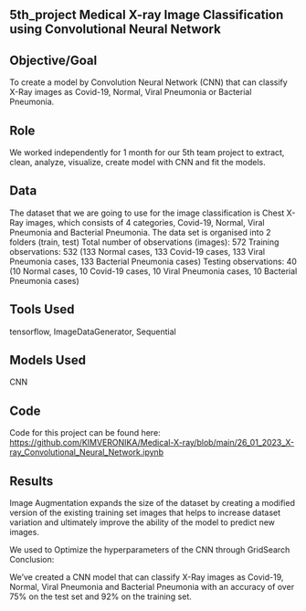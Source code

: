  ## 5th_project Medical X-ray Image Classification using Convolutional Neural Network
 
 ## Objective/Goal
 To create a model by Convolution Neural Network (CNN) that can classify X-Ray images as Covid-19, Normal, Viral Pneumonia or Bacterial Pneumonia. 
 
 ## Role
 We worked independently for 1 month for our 5th team project to extract, clean, analyze, visualize, create model with CNN and fit the models.
 
 ## Data
 The dataset that we are going to use for the image classification is Chest X-Ray images, which consists of 4 categories,  Covid-19, Normal, Viral Pneumonia and     Bacterial Pneumonia.
 The data set is organised into 2 folders (train, test) 
 Total number of observations (images): 572
 Training observations: 532 (133 Normal cases, 133 Covid-19 cases, 133 Viral Pneumonia cases, 133 Bacterial Pneumonia cases)
 Testing observations: 40 (10 Normal cases, 10 Covid-19 cases, 10 Viral Pneumonia cases, 10 Bacterial Pneumonia cases)
 
 ## Tools Used
  tensorflow, ImageDataGenerator, Sequential
 
 ## Models Used
 CNN
 
 ## Code 
 Code for this project can be found here: https://github.com/KIMVERONIKA/Medical-X-ray/blob/main/26_01_2023_X-ray_Convolutional_Neural_Network.ipynb
 
 ## Results

 Image Augmentation expands the size of the dataset by creating a modified version of the existing training set images that helps to increase dataset variation and     ultimately improve the ability of the model to predict new images.
 
 We used to Optimize the hyperparameters of the CNN through GridSearch
 Conclusion: 
  
 We’ve created a CNN model that can classify X-Ray images as Covid-19, Normal, Viral Pneumonia and Bacterial Pneumonia  with an accuracy of over 75% on the test set and 92% on the training set.
